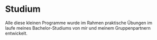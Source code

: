 # Studium

Alle diese kleinen Programme wurde im Rahmen praktische Übungen im laufe meines Bachelor-Studiums von mir und meinem Gruppenpartnern entwickelt. 


